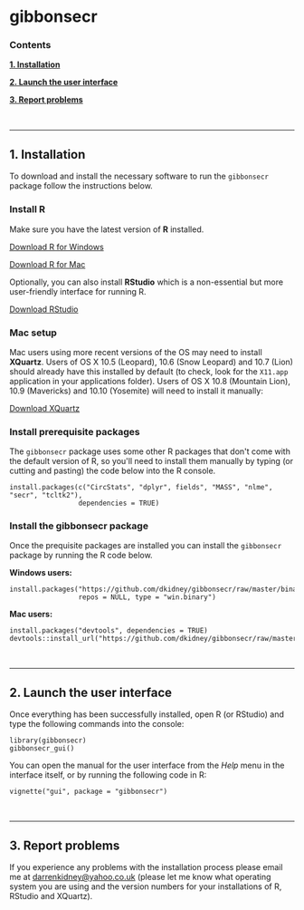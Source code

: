 
gibbonsecr
===========

### Contents

<a href="#installation">**1. Installation**</a>

<a href="#launch">**2. Launch the user interface**</a>

<a href="#problems">**3. Report problems**</a>

<br>

********************************************************************************

<a name="installation"></a>

## 1. Installation

To download and install the necessary software to run the `gibbonsecr` package follow the instructions below.

### Install R

Make sure you have the latest version of **R** installed. 

[Download R for Windows](https://cran.r-project.org/bin/windows/base/)

[Download R for Mac](https://cran.r-project.org/bin/macosx/)

Optionally, you can also install **RStudio** which is a non-essential but more user-friendly interface for running R.

[Download RStudio](https://www.rstudio.com/products/rstudio/download/)

<a name="windows setup"></a>

### Mac setup

Mac users using more recent versions of the OS may need to install **XQuartz**. Users of OS X 10.5 (Leopard), 10.6 (Snow Leopard) and 10.7 (Lion) should already have this installed by default (to check, look for the `X11.app` application in your applications folder). Users of OS X 10.8 (Mountain Lion), 10.9 (Mavericks) and 10.10 (Yosemite) will need to install it manually:

[Download XQuartz](http://xquartz.macosforge.org/landing/)

### Install prerequisite packages

The `gibbonsecr` package uses some other R packages that don't come with the default version of R, so you'll need to install them manually by typing (or cutting and pasting) the code below into the R console.

```{r}
install.packages(c("CircStats", "dplyr", fields", "MASS", "nlme", "secr", "tcltk2"), 
                 dependencies = TRUE)
```

### Install the gibbonsecr package

Once the prequisite packages are installed you can install the `gibbonsecr` package by running the R code below.

**Windows users:**
```{r}
install.packages("https://github.com/dkidney/gibbonsecr/raw/master/binaries/gibbonsecr_1.0.zip", 
                 repos = NULL, type = "win.binary")
```

**Mac users:**
```{r}
install.packages("devtools", dependencies = TRUE)
devtools::install_url("https://github.com/dkidney/gibbonsecr/raw/master/binaries/gibbonsecr_1.0.tgz")

```

<br>

********************************************************************************

<a name="launch"></a>

## 2. Launch the user interface

Once everything has been successfully installed, open R (or RStudio) and type the following commands into the console:

```{r}
library(gibbonsecr)
gibbonsecr_gui()
```

You can open the manual for the user interface from the *Help* menu in the interface itself, or by running the following code in R:

```{r}
vignette("gui", package = "gibbonsecr")
```

<br>

********************************************************************************

<a name="problems"></a>

## 3. Report problems

If you experience any problems with the installation process please email me at darrenkidney@yahoo.co.uk (please let me know what operating system you are using and the version numbers for your installations of R, RStudio and XQuartz).  



